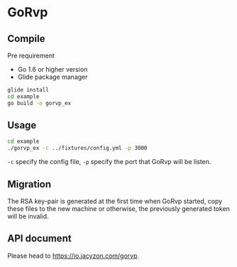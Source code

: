 # GoRvp

## Compile

Pre requirement
- Go 1.6 or higher version
- Glide package manager

```bash
glide install
cd example
go build -o gorvp_ex
```

## Usage

```bash
cd example
./gorvp_ex -c ../fixtures/config.yml -p 3000
```

`-c` specify the config file, `-p` specify the port that GoRvp will be listen.

## Migration

The RSA key-pair is generated at the first time when GoRvp started,
copy these files to the new machine or otherwise, the previously generated token will be invalid.

## API document

Please head to https://io.jacyzon.com/gorvp.
